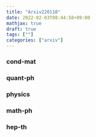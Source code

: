 ```yaml
---
title: "Arxiv220110"
date: 2022-02-03T08:44:58+09:00
mathjax: true
draft: true
tags: [""]
categories: ["arxiv"]
---
```

### cond-mat


### quant-ph


### physics


### math-ph


### hep-th
